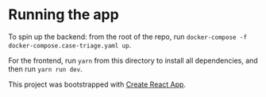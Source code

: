 # Running the app

To spin up the backend: from the root of the repo, run `docker-compose -f docker-compose.case-triage.yaml up`.

For the frontend, run `yarn` from this directory to install all dependencies, and then run `yarn run dev`.

This project was bootstrapped with [Create React App](https://github.com/facebook/create-react-app).
